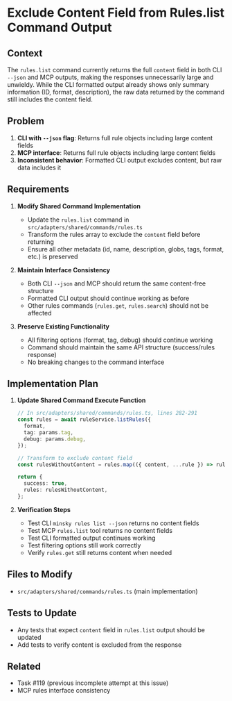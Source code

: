 # Exclude Content Field from Rules.list Command Output

## Context

The `rules.list` command currently returns the full `content` field in both CLI `--json` and MCP outputs, making the responses unnecessarily large and unwieldy. While the CLI formatted output already shows only summary information (ID, format, description), the raw data returned by the command still includes the content field.

## Problem

1. **CLI with `--json` flag**: Returns full rule objects including large content fields
2. **MCP interface**: Returns full rule objects including large content fields
3. **Inconsistent behavior**: Formatted CLI output excludes content, but raw data includes it

## Requirements

1. **Modify Shared Command Implementation**
   - Update the `rules.list` command in `src/adapters/shared/commands/rules.ts`
   - Transform the rules array to exclude the `content` field before returning
   - Ensure all other metadata (id, name, description, globs, tags, format, etc.) is preserved

2. **Maintain Interface Consistency**
   - Both CLI `--json` and MCP should return the same content-free structure
   - Formatted CLI output should continue working as before
   - Other rules commands (`rules.get`, `rules.search`) should not be affected

3. **Preserve Existing Functionality**
   - All filtering options (format, tag, debug) should continue working
   - Command should maintain the same API structure (success/rules response)
   - No breaking changes to the command interface

## Implementation Plan

1. **Update Shared Command Execute Function**
   ```typescript
   // In src/adapters/shared/commands/rules.ts, lines 282-291
   const rules = await ruleService.listRules({
     format,
     tag: params.tag,
     debug: params.debug,
   });

   // Transform to exclude content field
   const rulesWithoutContent = rules.map(({ content, ...rule }) => rule);

   return {
     success: true,
     rules: rulesWithoutContent,
   };
   ```

2. **Verification Steps**
   - Test CLI `minsky rules list --json` returns no content fields
   - Test MCP `rules.list` tool returns no content fields
   - Test CLI formatted output continues working
   - Test filtering options still work correctly
   - Verify `rules.get` still returns content when needed

## Files to Modify

- `src/adapters/shared/commands/rules.ts` (main implementation)

## Tests to Update

- Any tests that expect `content` field in `rules.list` output should be updated
- Add tests to verify content is excluded from the response

## Related

- Task #119 (previous incomplete attempt at this issue)
- MCP rules interface consistency
